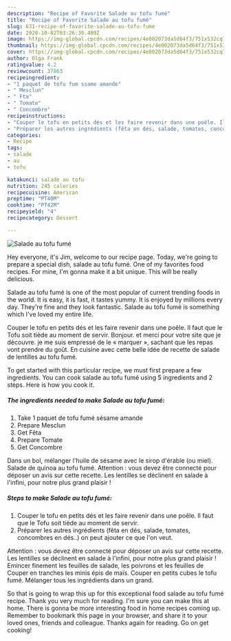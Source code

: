 ```yaml
---
description: "Recipe of Favorite Salade au tofu fumé"
title: "Recipe of Favorite Salade au tofu fumé"
slug: 631-recipe-of-favorite-salade-au-tofu-fume
date: 2020-10-02T03:26:30.480Z
image: https://img-global.cpcdn.com/recipes/4e002073da5d64f3/751x532cq70/salade-au-tofu-fume-photo-principale-de-la-recette.jpg
thumbnail: https://img-global.cpcdn.com/recipes/4e002073da5d64f3/751x532cq70/salade-au-tofu-fume-photo-principale-de-la-recette.jpg
cover: https://img-global.cpcdn.com/recipes/4e002073da5d64f3/751x532cq70/salade-au-tofu-fume-photo-principale-de-la-recette.jpg
author: Olga Frank
ratingvalue: 4.2
reviewcount: 37863
recipeingredient:
- "1 paquet de tofu fum ssame amande"
- " Mesclun"
- " Fta"
- " Tomate"
- " Concombre"
recipeinstructions:
- "Couper le tofu en petits dés et les faire revenir dans une poêle. Il faut que le Tofu soit tiède au moment de servir."
- "Préparer les autres ingrédients (fêta en dés, salade, tomates, concombres en dés..) on peut ajouter ce que l&#39;on veut."
categories:
- Recipe
tags:
- salade
- au
- tofu

katakunci: salade au tofu 
nutrition: 245 calories
recipecuisine: American
preptime: "PT40M"
cooktime: "PT42M"
recipeyield: "4"
recipecategory: Dessert

---
```



![Salade au tofu fumé](https://img-global.cpcdn.com/recipes/4e002073da5d64f3/751x532cq70/salade-au-tofu-fume-photo-principale-de-la-recette.jpg)

Hey everyone, it's Jim, welcome to our recipe page. Today, we're going to prepare a special dish, salade au tofu fumé. One of my favorites food recipes. For mine, I'm gonna make it a bit unique. This will be really delicious.

Salade au tofu fumé is one of the most popular of current trending foods in the world. It is easy, it is fast, it tastes yummy. It is enjoyed by millions every day. They're fine and they look fantastic. Salade au tofu fumé is something which I've loved my entire life.

Couper le tofu en petits dés et les faire revenir dans une poêle. Il faut que le Tofu soit tiède au moment de servir. Bonjour. et merci pour votre site que je découvre. je me suis empressé de le « marquer », sachant que les repas vont prendre du goût. En cuisine avec cette belle idée de recette de salade de lentilles au tofu fumé.


To get started with this particular recipe, we must first prepare a few ingredients. You can cook salade au tofu fumé using 5 ingredients and 2 steps. Here is how you cook it.

<!--inarticleads1-->

##### The ingredients needed to make Salade au tofu fumé:

1. Take 1 paquet de tofu fumé sésame amande
1. Prepare  Mesclun
1. Get  Fêta
1. Prepare  Tomate
1. Get  Concombre


Dans un bol, mélanger l&#39;huile de sésame avec le sirop d&#39;érable (ou miel). Salade de quinoa au tofu fumé. Attention : vous devez être connecté pour déposer un avis sur cette recette. Les lentilles se déclinent en salade à l&#39;infini, pour notre plus grand plaisir ! 

<!--inarticleads2-->

##### Steps to make Salade au tofu fumé:

1. Couper le tofu en petits dés et les faire revenir dans une poêle. Il faut que le Tofu soit tiède au moment de servir.
1. Préparer les autres ingrédients (fêta en dés, salade, tomates, concombres en dés..) on peut ajouter ce que l&#39;on veut.


Attention : vous devez être connecté pour déposer un avis sur cette recette. Les lentilles se déclinent en salade à l&#39;infini, pour notre plus grand plaisir ! Emincer finement les feuilles de salade, les poivrons et les feuilles de Couper en tranches les minis épis de maïs. Couper en petits cubes le tofu fumé. Mélanger tous les ingrédients dans un grand. 

So that is going to wrap this up for this exceptional food salade au tofu fumé recipe. Thank you very much for reading. I'm sure you can make this at home. There is gonna be more interesting food in home recipes coming up. Remember to bookmark this page in your browser, and share it to your loved ones, friends and colleague. Thanks again for reading. Go on get cooking!
